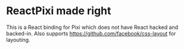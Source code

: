 ReactPixi made right
====================

This is a React binding for Pixi which does not have React hacked and backed-in. Also supports https://github.com/facebook/css-layout for layouting.